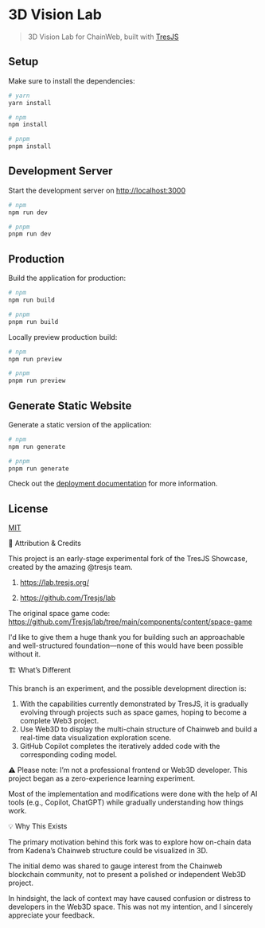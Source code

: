 # 3D Vision Lab

> 3D Vision Lab for ChainWeb, built with [TresJS](https://tresjs.org/)

## Setup

Make sure to install the dependencies:

```bash
# yarn
yarn install

# npm
npm install

# pnpm
pnpm install
```

## Development Server

Start the development server on <http://localhost:3000>

```bash
# npm
npm run dev

# pnpm
pnpm run dev
```

## Production

Build the application for production:

```bash
# npm
npm run build

# pnpm
pnpm run build
```

Locally preview production build:

```bash
# npm
npm run preview

# pnpm
pnpm run preview
```

## Generate Static Website

Generate a static version of the application:

```bash
# npm
npm run generate

# pnpm
pnpm run generate
```

Check out the [deployment documentation](https://nuxt.com/docs/getting-started/deployment) for more information.

## License

[MIT](/LICENSE)

🧾 Attribution & Credits

This project is an early-stage experimental fork of the TresJS Showcase, created by the amazing @tresjs team.

1. https://lab.tresjs.org/

2. https://github.com/Tresjs/lab

The original space game code:
https://github.com/Tresjs/lab/tree/main/components/content/space-game


I'd like to give them a huge thank you for building such an approachable and well-structured foundation—none of this would have been possible without it.

🏗️ What’s Different

This branch is an experiment, and the possible development direction is:

1) With the capabilities currently demonstrated by TresJS, it is gradually evolving through projects such as space games, hoping to become a complete Web3 project.
2) Use Web3D to display the multi-chain structure of Chainweb and build a real-time data visualization exploration scene.
3) GitHub Copilot completes the iteratively added code with the corresponding coding model.

⚠️ Please note: I’m not a professional frontend or Web3D developer. This project began as a zero-experience learning experiment.

Most of the implementation and modifications were done with the help of AI tools (e.g., Copilot, ChatGPT) while gradually understanding how things work.

💡 Why This Exists

The primary motivation behind this fork was to explore how on-chain data from Kadena’s Chainweb structure could be visualized in 3D.

The initial demo was shared to gauge interest from the Chainweb blockchain community, not to present a polished or independent Web3D project.

In hindsight, the lack of context may have caused confusion or distress to developers in the Web3D space. This was not my intention, and I sincerely appreciate your feedback.

